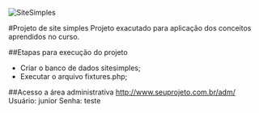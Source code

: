 ![SiteSimples](https://github.com/juniormaciel/PrimeiroPush/blob/master/logo.png)

#Projeto de site simples
Projeto exacutado para aplicação dos conceitos aprendidos no curso.

##Etapas para execução do projeto
- Criar o banco de dados sitesimples;
- Executar o arquivo fixtures.php;

##Acesso a área administrativa
http://www.seuprojeto.com.br/adm/
Usuário: junior
Senha: teste



